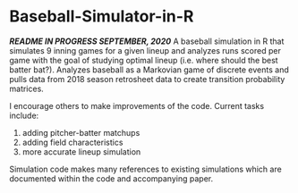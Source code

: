 # Baseball-Simulator-in-R

***README IN PROGRESS SEPTEMBER, 2020***
A baseball simulation in R that simulates 9 inning games for a given lineup and analyzes runs scored per game with the goal of studying optimal lineup (i.e. where should the best batter bat?). Analyzes baseball as a Markovian game of discrete events and pulls data from 2018 season retrosheet data to create transition probability matrices. 

I encourage others to make improvements of the code. Current tasks include: 

1) adding pitcher-batter matchups
2) adding field characteristics
3) more accurate lineup simulation

Simulation code makes many references to existing simulations which are documented within the code and accompanying paper.
